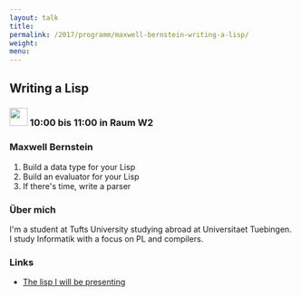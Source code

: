 ```yaml
---
layout: talk
title:
permalink: /2017/programm/maxwell-bernstein-writing-a-lisp/
weight:
menu:
---
```

## Writing a Lisp

### <img height = "32" src="../../../images/talk.svg"> 10:00 bis 11:00 in Raum W2

### Maxwell Bernstein

1. Build a data type for your Lisp
2. Build an evaluator for your Lisp
3. If there's time, write a parser

### Über mich

I'm a student at Tufts University studying abroad at Universitaet Tuebingen. I study Informatik with a focus on PL and compilers.

### Links

- <a href="http://bernsteinbear.com/blog/lisp/" target="_blank">The lisp I will be presenting</a>
